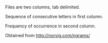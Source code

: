 Files are two columns, tab delimited.

Sequence of consecutive letters in first column.

Frequency of occurrence in second column.

Obtained from http://norvig.com/ngrams/
